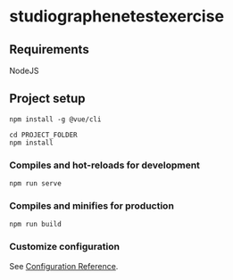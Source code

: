 # studiographenetestexercise

## Requirements
NodeJS

## Project setup
```
npm install -g @vue/cli

cd PROJECT_FOLDER
npm install
```

### Compiles and hot-reloads for development
```
npm run serve
```

### Compiles and minifies for production
```
npm run build
```

### Customize configuration
See [Configuration Reference](https://cli.vuejs.org/config/).
